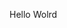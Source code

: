 Hello Wolrd



















































































































































































































































































































































































































































































































































































































































































































































































































































































































































































































































































































































































































































































































































































































































































































































































































































































































































































































































































































































































































































































































































































































































































































































































































































































































































































































































































































































































































































